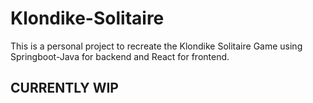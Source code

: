 # Klondike-Solitaire
This is a personal project to recreate the Klondike Solitaire Game using Springboot-Java for backend and React for frontend.

## CURRENTLY WIP